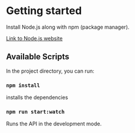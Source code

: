 # Getting started

Install Node.js along with npm (package manager).

[Link to Node.js website](https://nodejs.org/en/download/)

## Available Scripts

In the project directory, you can run:

### `npm install`

installs the dependencies

### `npm run start:watch`

Runs the API in the development mode.
